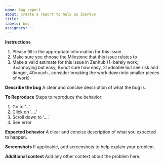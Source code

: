 ```yaml
---
name: Bug report
about: Create a report to help us improve
title: ''
labels: bug
assignees: ''
---
```


**Instructions**
1. Please fill in the appropriate information for this issue
3. Make sure you choose the Milestone that this issue relates to
4. Make a valid estimate for this issue in Zenhub (1=barely work, 3=annoying but easy, 8=not sure how easy, 21=doable but see risk and danger, 40=ouch...consider breaking the work down into smaller pieces of work)

**Describe the bug**
A clear and concise description of what the bug is.

**To Reproduce**
Steps to reproduce the behavior:
1. Go to '...'
2. Click on '....'
3. Scroll down to '....'
4. See error

**Expected behavior**
A clear and concise description of what you expected to happen.

**Screenshots**
If applicable, add screenshots to help explain your problem.

**Additional context**
Add any other context about the problem here.